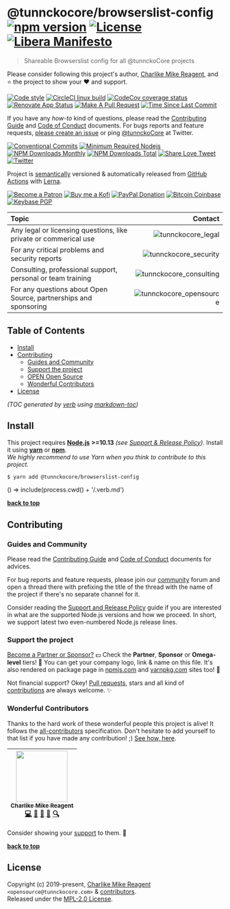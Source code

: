 # @tunnckocore/browserslist-config [![npm version][npmv-img]][npmv-url] [![License][license-img]][license-url] [![Libera Manifesto][libera-manifesto-img]][libera-manifesto-url]

> Shareable Browserslist config for all @tunnckoCore projects

Please consider following this project's author, [Charlike Mike Reagent](https://github.com/tunnckoCore), and :star: the project to show your :heart: and support.

<div id="readme"></div>

[![Code style][codestyle-img]][codestyle-url]
[![CircleCI linux build][linuxbuild-img]][linuxbuild-url]
[![CodeCov coverage status][codecoverage-img]][codecoverage-url]
[![Renovate App Status][renovateapp-img]][renovateapp-url]
[![Make A Pull Request][prs-welcome-img]][prs-welcome-url]
[![Time Since Last Commit][last-commit-img]][last-commit-url]

<!-- [![Semantically Released][standard-release-img]][standard-release-url] -->

If you have any _how-to_ kind of questions, please read the [Contributing Guide][contributing-url] and [Code of Conduct][code_of_conduct-url] documents.
For bugs reports and feature requests, [please create an issue][open-issue-url] or ping
[@tunnckoCore](https://twitter.com/tunnckoCore) at Twitter.

[![Conventional Commits][ccommits-img]][ccommits-url]
[![Minimum Required Nodejs][nodejs-img]][npmv-url]
[![NPM Downloads Monthly][downloads-monthly-img]][npmv-url]
[![NPM Downloads Total][downloads-total-img]][npmv-url]
[![Share Love Tweet][twitter-share-img]][twitter-share-url]
[![Twitter][twitter-img]][twitter-url]

Project is [semantically](https://semver.org) versioned & automatically released from [GitHub Actions](https://github.com/features/actions) with [Lerna](https://github.com/lerna/lerna).

[![Become a Patron][patreon-img]][patreon-url]
[![Buy me a Kofi][kofi-img]][kofi-url]
[![PayPal Donation][paypal-img]][paypal-url]
[![Bitcoin Coinbase][bitcoin-img]][bitcoin-url]
[![Keybase PGP][keybase-img]][keybase-url]

| Topic                                                            |                                           Contact |
| :--------------------------------------------------------------- | ------------------------------------------------: |
| Any legal or licensing questions, like private or commerical use |           ![tunnckocore_legal][tunnckocore_legal] |
| For any critical problems and security reports                   |     ![tunnckocore_security][tunnckocore_security] |
| Consulting, professional support, personal or team training      | ![tunnckocore_consulting][tunnckocore_consulting] |
| For any questions about Open Source, partnerships and sponsoring | ![tunnckocore_opensource][tunnckocore_opensource] |

<!-- Logo when needed:

<p align="center">
  <a href="https://github.com/tunnckoCore/opensource">
    <img src="./media/logo.png" width="85%">
  </a>
</p>

-->

## Table of Contents

- [Install](#install)
- [Contributing](#contributing)
  - [Guides and Community](#guides-and-community)
  - [Support the project](#support-the-project)
  - [OPEN Open Source](#open-open-source)
  - [Wonderful Contributors](#wonderful-contributors)
- [License](#license)

_(TOC generated by [verb](https://github.com/verbose/verb) using [markdown-toc](https://github.com/jonschlinkert/markdown-toc))_

## Install

This project requires [**Node.js**](https://nodejs.org) **>=10.13** _(see [Support & Release Policy](https://github.com/tunnckoCoreLabs/support-release-policy))_. Install it using
[**yarn**](https://yarnpkg.com) or [**npm**](https://npmjs.com).<br>
_We highly recommend to use Yarn when you think to contribute to this project._

```bash
$ yarn add @tunnckocore/browserslist-config
```

() => include(process.cwd() + '/.verb.md')

**[back to top](#readme)**

## Contributing

### Guides and Community

Please read the [Contributing Guide][contributing-url] and [Code of Conduct][code_of_conduct-url] documents for advices.

For bug reports and feature requests, please join our [community][community-url] forum and open a thread there with prefixing the title of the thread with the name of the project if there's no separate channel for it.

Consider reading the [Support and Release Policy](https://github.com/tunnckoCoreLabs/support-release-policy) guide if you are interested in what are the supported Node.js versions and how we proceed. In short, we support latest two even-numbered Node.js release lines.

### Support the project

[Become a Partner or Sponsor?][patreon-url] :dollar: Check the **Partner**, **Sponsor** or **Omega-level** tiers! :tada: You can get your company logo, link & name on this file. It's also rendered on package page in [npmjs.com][npmv-url] and [yarnpkg.com](https://yarnpkg.com/en/package/@tunnckocore/browserslist-config) sites too! :rocket:

Not financial support? Okey! [Pull requests](https://github.com/tunnckoCoreLabs/contributing#opening-a-pull-request), stars and all kind of [contributions](https://opensource.guide/how-to-contribute/#what-it-means-to-contribute) are always
welcome. :sparkles:

<!--
### OPEN Open Source

This project is following [OPEN Open Source](http://openopensource.org) model

> Individuals making significant and valuable contributions are given commit-access to the project to contribute as they see fit. This project is built on collective efforts and it's not strongly guarded by its founders.

There are a few basic ground-rules for its contributors

1. Any **significant modifications** must be subject to a pull request to get feedback from other contributors.
2. [Pull requests](https://github.com/tunnckoCoreLabs/contributing#opening-a-pull-request) to get feedback are _encouraged_ for any other trivial contributions, but are not required.
3. Contributors should attempt to adhere to the prevailing code-style and development workflow.
-->

### Wonderful Contributors

Thanks to the hard work of these wonderful people this project is alive! It follows the
[all-contributors](https://github.com/kentcdodds/all-contributors) specification.
Don't hesitate to add yourself to that list if you have made any contribution! ;) [See how,
here](https://github.com/jfmengels/all-contributors-cli#usage).

<!-- ALL-CONTRIBUTORS-LIST:START - Do not remove or modify this section -->
<!-- prettier-ignore -->
| [<img src="https://avatars3.githubusercontent.com/u/5038030?v=4" width="120px;"/><br /><sub><b>Charlike Mike Reagent</b></sub>](https://tunnckocore.com)<br />[💻](https://github.com/tunnckoCore/opensource/commits?author=tunnckoCore "Code") [📖](https://github.com/tunnckoCore/opensource/commits?author=tunnckoCore "Documentation") [💬](#question-tunnckoCore "Answering Questions") [👀](#review-tunnckoCore "Reviewed Pull Requests") [🔍](#fundingFinding-tunnckoCore "Funding Finding") |
| :---: |

<!-- ALL-CONTRIBUTORS-LIST:END -->

Consider showing your [support](#support-the-project) to them. :sparkling_heart:

**[back to top](#readme)**

## License

Copyright (c) 2019-present, [Charlike Mike Reagent](https://tunnckocore.com) `<opensource@tunnckocore.com>` & [contributors](#wonderful-contributors).<br>
Released under the [MPL-2.0 License][license-url].

[contributing-url]: https://github.com/tunnckoCore/opensource/blob/master/CONTRIBUTING.md
[code_of_conduct-url]: https://github.com/tunnckoCore/opensource/blob/master/CODE_OF_CONDUCT.md

<!-- Heading badges -->

[npmv-url]: https://www.npmjs.com/package/@tunnckocore/browserslist-config
[npmv-img]: https://badgen.net/npm/v/@tunnckocore/browserslist-config?icon=npm&cache=300
[license-url]: https://github.com/tunnckoCore/opensource/blob/master/@tunnckocore/browserslist-config/LICENSE
[license-img]: https://badgen.net/npm/license/@tunnckocore/browserslist-config?cache=300
[libera-manifesto-url]: https://liberamanifesto.com
[libera-manifesto-img]: https://badgen.net/badge/libera/manifesto/grey

<!-- Front line badges -->

[codecoverage-img]: https://badgen.net/badge/coverage/unknown/grey?icon=codecov&cache=300
[codecoverage-url]: https://codecov.io/gh/tunnckoCore/opensource
[codestyle-url]: https://github.com/airbnb/javascript
[codestyle-img]: https://badgen.net/badge/code%20style/airbnb/ff5a5f?icon=airbnb&cache=300
[linuxbuild-url]: https://github.com/tunnckocore/opensource/actions
[linuxbuild-img]: https://badgen.net/github/checks/tunnckoCore/opensource/master?cache=300&label=build&icon=github
[ccommits-url]: https://conventionalcommits.org/
[ccommits-img]: https://badgen.net/badge/conventional%20commits/v1.0.0/green?cache=300
[standard-release-url]: https://github.com/standard-release/standard-release
[standard-release-img]: https://badgen.net/badge/semantically/released/05c5ff?cache=300
[community-img]: https://badgen.net/badge/join/community/7b16ff?cache=300
[community-url]: https://github.com/tunnckocorehq/community
[last-commit-img]: https://badgen.net/github/last-commit/tunnckoCore/opensource/master?cache=300
[last-commit-url]: https://github.com/tunnckoCore/opensource/commits/master
[nodejs-img]: https://badgen.net/badge/node/>=10.13/green?cache=300
[downloads-weekly-img]: https://badgen.net/npm/dw/@tunnckocore/browserslist-config?icon=npm&cache=300
[downloads-monthly-img]: https://badgen.net/npm/dm/@tunnckocore/browserslist-config?icon=npm&cache=300
[downloads-total-img]: https://badgen.net/npm/dt/@tunnckocore/browserslist-config?icon=npm&cache=300
[renovateapp-url]: https://renovatebot.com
[renovateapp-img]: https://badgen.net/badge/renovate/enabled/green?cache=300
[prs-welcome-img]: https://badgen.net/badge/PRs/welcome/green?cache=300
[prs-welcome-url]: http://makeapullrequest.com

<!-- TODO: update icon -->

[paypal-url]: https://www.paypal.com/cgi-bin/webscr?cmd=_s-xclick&hosted_button_id=HYJJEZNSGAPGC&source=url
[paypal-img]: https://badgen.net/badge/PayPal/donate/003087?cache=300&icon=https://simpleicons.now.sh/paypal/fff

<!-- TODO: update icon -->

[kofi-url]: https://ko-fi.com/tunnckoCore
[kofi-img]: https://badgen.net/badge/Buy%20me/a%20coffee/29abe0c2?cache=300&icon=https://rawcdn.githack.com/tunnckoCore/badgen-icons/f8264c6414e0bec449dd86f2241d50a9b89a1203/icons/kofi.svg

<!-- TODO: update icon -->

[bitcoin-url]: https://www.blockchain.com/btc/payment_request?address=3QNHKun1K1SUui1b4Z3KEGPPsWC1TgtnqA&message=Open+Source+Software&amount_local=10&currency=USD
[bitcoin-img]: https://badgen.net/badge/Bitcoin%20tip/3QNHKun...b4Z3KEGPPsWC1TgtnqA/yellow?cache=300&icon=https://simpleicons.now.sh/bitcoin/fff
[keybase-url]: https://keybase.io/tunnckoCore
[keybase-img]: https://badgen.net/keybase/pgp/tunnckoCore?cache=300
[twitter-url]: https://twitter.com/tunnckoCore
[twitter-img]: https://badgen.net/twitter/follow/tunnckoCore?icon=twitter&color=1da1f2&cache=300
[patreon-url]: https://www.patreon.com/bePatron?u=5579781
[patreon-img]: https://badgen.net/badge/Become/a%20patron/F96854?icon=patreon

<!-- [patreon-img]: https://badgen.net/badge/Patreon/tunnckoCore/F96854?icon=patreon -->

[patreon-sponsor-img]: https://badgen.net/badge/become/a%20sponsor/F96854?icon=patreon
[twitter-share-url]: https://twitter.com/intent/tweet?text=https://github.com/tunnckoCore/opensource/tree/master&via=tunnckoCore
[twitter-share-img]: https://badgen.net/badge/twitter/share/1da1f2?icon=twitter
[open-issue-url]: https://github.com/tunnckoCore/opensource/issues/new
[tunnckocore_legal]: https://badgen.net/https/liam-badge-daknys6gadky.runkit.sh/com/legal/tunnckocore?label&color=A56016&icon=https://svgshare.com/i/Dt6.svg
[tunnckocore_consulting]: https://badgen.net/https/liam-badge-daknys6gadky.runkit.sh/com/consulting/tunnckocore?label&color=07ba96&icon=https://svgshare.com/i/Dt6.svg
[tunnckocore_security]: https://badgen.net/https/liam-badge-daknys6gadky.runkit.sh/com/security/tunnckocore?label&color=ed1848&icon=https://svgshare.com/i/Dt6.svg
[tunnckocore_opensource]: https://badgen.net/https/liam-badge-daknys6gadky.runkit.sh/com/opensource/tunnckocore?label&color=ff7a2f&icon=https://svgshare.com/i/Dt6.svg
[tunnckocore_newsletter]: https://badgen.net/https/liam-badge-daknys6gadky.runkit.sh/com/newsletter/tunnckocore?label&color=5199FF&icon=https://svgshare.com/i/Dt6.svg
